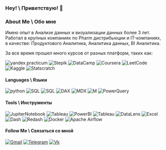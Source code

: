 ### Hey! \ Приветствую! 👋

<!--
**Zelotiki/Zelotiki** is a ✨ _special_ ✨ repository because its `README.md` (this file) appears on your GitHub profile.

Here are some ideas to get you started:

- 🔭 I’m currently working on ...
- 🌱 I’m currently learning ...
- 👯 I’m looking to collaborate on ...
- 🤔 I’m looking for help with ...
- 💬 Ask me about ...
- 📫 How to reach me: ...
- 😄 Pronouns: ...
- ⚡ Fun fact: ...
-->

### About Me \ Обо мне
Имею опыт в Анализе данных и визуализации данных более 3 лет. 
Работал в крупных компаниях по Pharm дистрибьюции и IT-компаниях, в качестве: Продуктового Аналитика, Аналитика данных, BI Аналитика.   

За все время прошел много курсов от разных платформ, таких как:

![yandex.practicum](https://img.shields.io/badge/-yandex.practicum-000000?style=for-the-badge&logo=yandex.practicum)
![Stepik](https://img.shields.io/badge/-stepik-000000?style=for-the-badge&logo=stepik)
![DataCamp](https://img.shields.io/badge/-DataCamp-8ac926?style=for-the-badge&logo=DataCamp)
![Coursera](https://img.shields.io/badge/-Coursera-0496ff?style=for-the-badge&logo=Coursera)
![LeetCode](https://img.shields.io/badge/-LeetCode-000000?style=for-the-badge&logo=LeetCode) 
![Kaggle](https://img.shields.io/badge/-Kaggle-0fa3b1?style=for-the-badge&logo=Kaggle)
![Statscratch](https://img.shields.io/badge/-Statscratch-8b8c89?style=for-the-badge&logo=Statscratch)

#### Languages \ Языки

![python](https://img.shields.io/badge/-Python-f1faee?style=for-the-badge&logo=python)
![SQL](https://img.shields.io/badge/-MSSQL-f1faee?style=for-the-badge&logo=MSSQL)
![SQL](https://img.shields.io/badge/-Postgre_SQL-f1faee?style=for-the-badge&logo=postgreSQL)
![DAX](https://img.shields.io/badge/-DAX-ffd500?style=for-the-badge&logo=DAX)
![MDX](https://img.shields.io/badge/-MDX-69b5cc?style=for-the-badge&logo=MDX)
![M](https://img.shields.io/badge/-M-f1faee?style=for-the-badge&logo=M)
![PowerQuery](https://img.shields.io/badge/-PowerQuery-f1faee?style=for-the-badge&logo=PowerQuery)

#### Tools \ Инструменты

![JupiterNotebook](https://img.shields.io/badge/-Jupyter-f1faee?style=for-the-badge&logo=jupyter)
![Tableau](https://img.shields.io/badge/-Tableau-f1faee?style=for-the-badge&logo=tableau)
![PowerBI](https://img.shields.io/badge/-Power_BI-f1faee?style=for-the-badge&logo=PowerBI)
![Tableau](https://img.shields.io/badge/-Tableau-f1faee?style=for-the-badge&logo=tableau)
![DataLens](https://img.shields.io/badge/-DataLens-f1faee?style=for-the-badge&logo=DataLens)
![Excel](https://img.shields.io/badge/-Excel-2b9348?style=for-the-badge&logo=Excel)
![Dash](https://img.shields.io/badge/-Dash-f1faee?style=for-the-badge&logo=Dash)
![Redash](https://img.shields.io/badge/-Redash-f1faee?style=for-the-badge&logo=Redash)
![Docker](https://img.shields.io/badge/-Docker-f1faee?style=for-the-badge&logo=docker)
![Apache Airflow](https://img.shields.io/badge/-Apache_Airflow-69b5cc?style=for-the-badge&logo=apacheairflow)

#### Follow Me \ Связаться со мной
[![Gmail](https://img.shields.io/badge/-mail-f1faee?style=for-the-badge&logo=Gmail)](mailto:zelot93@gmail.com)
[![Telegram](https://img.shields.io/badge/-Telegram-f1faee?style=for-the-badge&logo=Telegram)](https://t.me/vadimq)
[![Vk](https://img.shields.io/badge/-Vk-69b5cc?style=for-the-badge&logo=Vk)](https://vk.com/zelot93)



